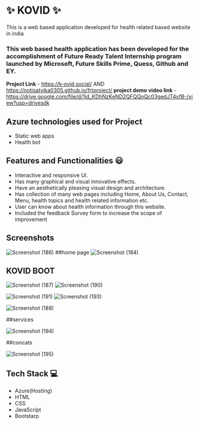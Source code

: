 # ✨  KOVID ✨

This is a web based application developed for health related based website in india

### This web based health application has been developed for the accomplishment of Future Ready Talent Internship program launched by Microsoft, Future Skills Prime, Quess, Github and EY.


**Project Link** - https://k-ovid.social/ AND https://notisatvika0305.github.io/frtproject/
**project demo video link** - https://drive.google.com/file/d/1id_KDhNzKeND2QFQQnQc03gedJT4xfB-/view?usp=drivesdk

## Azure technologies used for Project

- Static web apps
- Health bot

## Features and Functionalities 😃

- Interactive and responsive UI.
- Has many graphical and visual innovative effects.
- Have an aesthetically pleasing visual design and architecture.
- Has collection of many web pages including Home, About Us, Contact, Menu, health topics and health related information etc.
- User can know about health information through this website.
- Included the feedback Survey form to increase the scope of improvement 

## Screenshots

![Screenshot (186)](https://user-images.githubusercontent.com/115714121/204100231-d7bcf932-827e-4fe7-a43d-989f674b86db.png)
##home page
![Screenshot (184)](https://user-images.githubusercontent.com/115714121/204100221-8eba76ee-3e99-4ec0-873c-8a2a949eb4dc.png)
## KOVID BOOT
![Screenshot (187)](https://user-images.githubusercontent.com/115714121/204526721-4e3c9710-5646-4ddf-ba5c-9a85a52c66bb.png)
![Screenshot (190)](https://user-images.githubusercontent.com/115714121/208008896-85847252-fa65-4de9-ac3c-268100802ede.png)

![Screenshot (191)](https://user-images.githubusercontent.com/115714121/208008966-a32cd0b4-a150-4592-bd81-fc69f8546c11.png)
![Screenshot (193)](https://user-images.githubusercontent.com/115714121/208008983-8f33240f-1641-4e97-a5b3-203d78a51e3a.png)

![Screenshot (188)](https://user-images.githubusercontent.com/115714121/208008862-933fb45f-d71b-4bdf-ae62-4d5c65230a96.png)

##services

![Screenshot (194)](https://user-images.githubusercontent.com/115714121/208009228-e76a9cf0-8f4c-4d03-be98-535abb7cce8e.png)

##concats

![Screenshot (195)](https://user-images.githubusercontent.com/115714121/208009599-fab6d752-a406-4f32-8f77-f058742b7982.png)


## Tech Stack 💻

- Azure(Hosting)
- HTML
- CSS
- JavaScript
- Bootstarp
